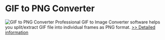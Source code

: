 # GIF to PNG Converter
![GIF to PNG Converter](https://mycommerce.akamaized.net/api/pimages/P300876317/BIG/300876317.PNG)
Professional GIF to Image Converter software helps you split/extract GIF file into individual frames as PNG format.
[>> Detailed information](https://secure.shareit.com/shareit/product.html?productid=300876317&affiliateid=200057808)